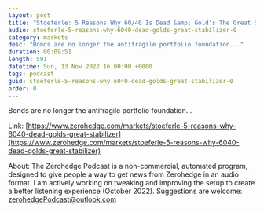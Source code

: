 ```yaml
---
layout: post
title: "Stoeferle: 5 Reasons Why 60/40 Is Dead &amp; Gold's The Great Stabilizer"
audio: stoeferle-5-reasons-why-6040-dead-golds-great-stabilizer-0
category: markets
desc: "Bonds are no longer the antifragile portfolio foundation..."
duration: 00:09:51
length: 591
datetime: Sun, 13 Nov 2022 16:00:00 +0000
tags: podcast
guid: stoeferle-5-reasons-why-6040-dead-golds-great-stabilizer-0
order: 0
---
```

Bonds are no longer the antifragile portfolio foundation...

Link: [https://www.zerohedge.com/markets/stoeferle-5-reasons-why-6040-dead-golds-great-stabilizer](https://www.zerohedge.com/markets/stoeferle-5-reasons-why-6040-dead-golds-great-stabilizer)

About: The Zerohedge Podcast is a non-commercial, automated program, designed to give people a way to get news from Zerohedge in an audio format.  I am actively working on tweaking and improving the setup to create a better listening experience (October 2022).  Suggestions are welcome: [zerohedgePodcast@outlook.com](mailto:zerohedgePodcast@outlook.com)